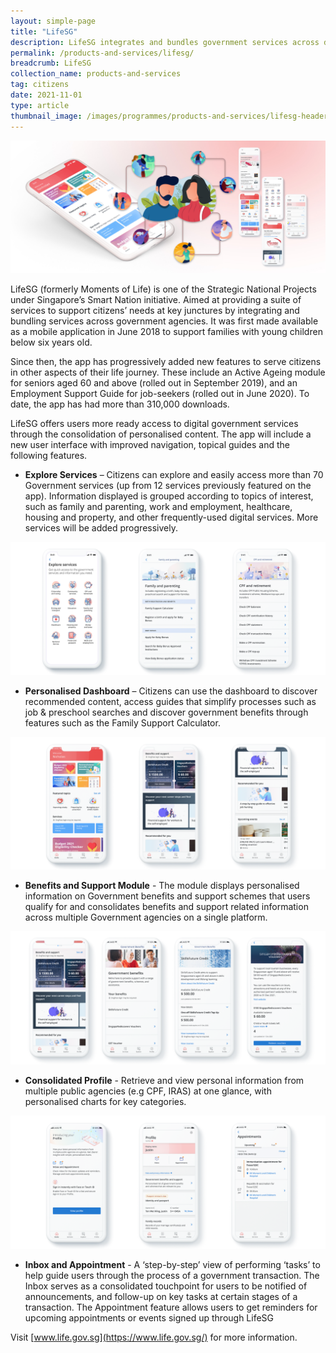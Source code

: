 ```yaml
---
layout: simple-page
title: "LifeSG"
description: LifeSG integrates and bundles government services across different agencies, to supports citizens’ needs at key life milestones.
permalink: /products-and-services/lifesg/
breadcrumb: LifeSG
collection_name: products-and-services
tag: citizens
date: 2021-11-01
type: article
thumbnail_image: /images/programmes/products-and-services/lifesg-header.jpg  
---
```


![LifeSG](/images/programmes/products-and-services/lifesg-header.jpg)

LifeSG (formerly Moments of Life) is one of the Strategic National Projects under Singapore’s Smart Nation initiative. Aimed at providing a suite of services to support citizens’ needs at key junctures by integrating and bundling services across government agencies. It was first made available as a mobile application in June 2018 to support families with young children below six years old.

Since then, the app has progressively added new features to serve citizens in other aspects of their life journey. These include an Active Ageing module for seniors aged 60 and above (rolled out in September 2019), and an Employment Support Guide for job-seekers (rolled out in June 2020). To date, the app has had more than 310,000 downloads.

LifeSG offers users more ready access to digital government services through the consolidation of personalised content. The app will include a new user interface with improved navigation, topical guides and the following features.


* **Explore Services** – Citizens can explore and easily access more than 70 Government services (up from 12 services previously featured on the app). Information displayed is grouped according to topics of interest, such as family and parenting, work and employment, healthcare, housing and property, and other frequently-used digital services. More services will be added progressively.

![LifeSG - Services](/images/programmes/products-and-services/lifesg-exploreservices.png)

* **Personalised Dashboard** – Citizens can use the dashboard to discover recommended content, access guides that simplify processes such as job & preschool searches and discover government benefits through features such as the Family Support Calculator.

![LifeSG - Dashboard](/images/programmes/products-and-services/lifesg-dashboard.png)

* **Benefits and Support Module** - The module displays personalised information on Government benefits and support schemes that users qualify for and consolidates benefits and support related information across multiple Government agencies on a single platform.

![LifeSG - Benefits](/images/programmes/products-and-services/lifesg-govbenefits.png)

* **Consolidated Profile** - Retrieve and view personal information from multiple public agencies (e.g CPF, IRAS) at one glance, with personalised charts for key categories.

![LifeSG - Profile](/images/programmes/products-and-services/lifesg-profile.png)

* **Inbox and Appointment** - A ‘step-by-step’ view of performing ‘tasks’ to help guide users through the process of a government transaction. The Inbox serves as a consolidated touchpoint for users to be notified of announcements, and follow-up on key tasks at certain stages of a transaction. The Appointment feature allows users to get reminders for upcoming appointments or events signed up through LifeSG 

Visit [www.life.gov.sg](https://www.life.gov.sg/) for more information. 


